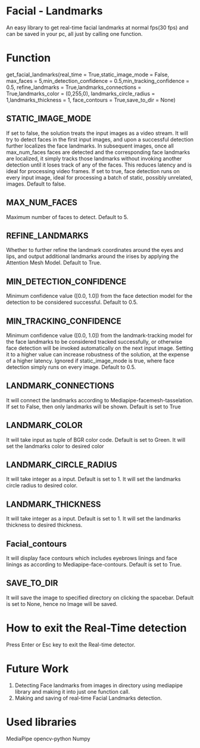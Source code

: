 # Facial - Landmarks 
 
An easy library to get real-time facial landmarks at normal fps(30 fps) and can be saved in your pc, all just by calling one function.
# Function 
get_facial_landmarks(real_time = True,static_image_mode = False,
                         max_faces = 5,min_detection_confidence = 0.5,min_tracking_confidence = 0.5,
                         refine_landmarks = True,landmarks_connections = True,landmarks_color = (0,255,0),
                         landmarks_circle_radius = 1,landmarks_thickness = 1,
                         face_contours = True,save_to_dir = None)

## STATIC_IMAGE_MODE
If set to false, the solution treats the input images as a video stream. It will try to detect faces in the first input images, and upon a successful detection further localizes the face landmarks. In subsequent images, once all max_num_faces faces are detected and the corresponding face landmarks are localized, it simply tracks those landmarks without invoking another detection until it loses track of any of the faces. This reduces latency and is ideal for processing video frames. If set to true, face detection runs on every input image, ideal for processing a batch of static, possibly unrelated, images. Default to false.

## MAX_NUM_FACES
Maximum number of faces to detect. Default to 5.

## REFINE_LANDMARKS
Whether to further refine the landmark coordinates around the eyes and lips, and output additional landmarks around the irises by applying the Attention Mesh Model. Default to True.

## MIN_DETECTION_CONFIDENCE
Minimum confidence value ([0.0, 1.0]) from the face detection model for the detection to be considered successful. Default to 0.5.

## MIN_TRACKING_CONFIDENCE
Minimum confidence value ([0.0, 1.0]) from the landmark-tracking model for the face landmarks to be considered tracked successfully, or otherwise face detection will be invoked automatically on the next input image. Setting it to a higher value can increase robustness of the solution, at the expense of a higher latency. Ignored if static_image_mode is true, where face detection simply runs on every image. Default to 0.5.

## LANDMARK_CONNECTIONS 
It will connect the landmarks according to Mediapipe-facemesh-tasselation. If set to False, then only landmarks will be shown. 
Default is set to True

## LANDMARK_COLOR
It will take input as tuple of BGR color code. Default is set to Green. It will set the landmarks color to desired color

## LANDMARK_CIRCLE_RADIUS
It will take integer as a input. Default is set to 1. It will set the landmarks circle radius to desired color.

## LANDMARK_THICKNESS
It will take integer as a input. Default is set to 1. It will set the landmarks thickness to desired thickness.

## Facial_contours
It will display face contours which includes eyebrows linings and face linings as according to Mediapipe-face-contours. Default is set to True. 

## SAVE_TO_DIR 
It will save the image to specified directory on clicking the spacebar. Default is set to None, hence no Image will be saved.


# How to exit the Real-Time detection 
Press Enter or Esc key to exit the Real-time detector.




# Future Work
1) Detecting Face landmarks from images in directory using mediapipe library and making it into just one function call.
2) Making and saving of real-time Facial Landmarks detection.

# Used libraries
MediaPipe 
opencv-python
Numpy

